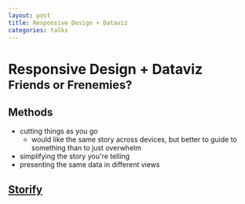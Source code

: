 ```yaml
---
layout: post
title: Responsive Design + Dataviz
categories: talks
---
```


# Responsive Design + Dataviz<br><small>Friends or Frenemies?</small>

## Methods
- cutting things as you go
	- would like the same story across devices, but better to guide to something than to just overwhelm
- simplifying the story you're telling
- presenting the same data in different views

## [Storify](http://storify.com/mirandamulligan/data-narratives-visualizations-published-to-rwd-we?awesm=sfy.co_d97w&utm_source=direct-sfy.co&utm_content=storify-pingback&utm_campaign=&utm_medium=sfy.co-twitter)
